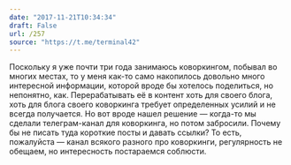 ```yaml
---
date: "2017-11-21T10:34:34"
draft: False
url: /257
source: "https://t.me/terminal42"
---
```


Поскольку я уже почти три года занимаюсь коворкингом, побывал во многих местах, то у меня как-то само накопилось довольно много интересной информации, которой вроде бы хотелось поделиться, но непонятно, как. Перерабатывать её в контент хоть для своего блога, хоть для блога своего коворкинга требует определенных усилий и не всегда получается. 
Но вот вроде нашел решение — когда-то мы сделали телеграм-канал для коворкинга, но потом забросили. Почему бы не писать туда короткие посты и давать ссылки? То есть, пожалуйста — канал всякого разного про коворкинги, регулярность не обещаем, но интересность постараемся соблюсти.
